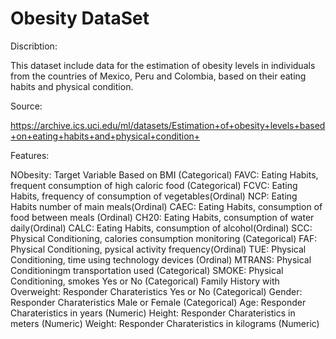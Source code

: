 # Obesity DataSet

Discribtion:

This dataset include data for the estimation of obesity levels in individuals from the countries of Mexico, Peru and Colombia, 
based on their eating habits and physical condition. 

Source:

https://archive.ics.uci.edu/ml/datasets/Estimation+of+obesity+levels+based+on+eating+habits+and+physical+condition+

Features:

NObesity: Target Variable	Based on BMI (Categorical)
FAVC: Eating Habits, frequent consumption of high caloric food	(Categorical)
FCVC: Eating Habits, frequency of consumption of vegetables(Ordinal)
NCP: Eating Habits number of main meals(Ordinal)
CAEC: Eating Habits, consumption of food between meals	(Ordinal)
CH20: Eating Habits, consumption of water daily(Ordinal)
CALC: Eating Habits, consumption of alcohol(Ordinal)
SCC: Physical Conditioning, calories consumption monitoring	(Categorical)
FAF: Physical Conditioning, pysical activity frequency(Ordinal)
TUE: Physical Conditioning, time using technology devices	(Ordinal)
MTRANS: Physical Conditioningm transportation used	(Categorical)
SMOKE: Physical Conditioning, smokes Yes or No	(Categorical)
Family History with Overweight: Responder Charateristics Yes or No	(Categorical)
Gender: Responder Charateristics Male or Female	(Categorical)
Age: Responder Charateristics	in years	(Numeric)
Height: Responder Charateristics in meters	(Numeric)
Weight: Responder Charateristics in kilograms (Numeric)
